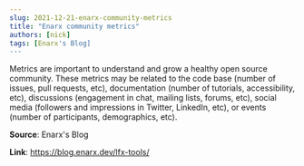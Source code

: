 ```yaml
---
slug: 2021-12-21-enarx-community-metrics
title: "Enarx community metrics"
authors: [nick]
tags: [Enarx's Blog]
---
```

Metrics are important to understand and grow a healthy open source community. These metrics may be related to the code base (number of issues, pull requests, etc), documentation (number of tutorials, accessibility, etc), discussions (engagement in chat, mailing lists, forums, etc), social media (followers and impressions in Twitter, LinkedIn, etc), or events (number of participants, demographics, etc).

**Source**: Enarx's Blog

**Link**: https://blog.enarx.dev/lfx-tools/